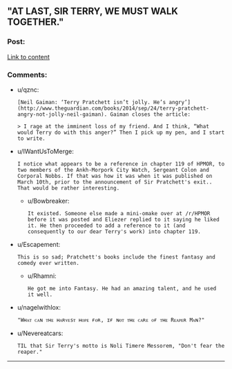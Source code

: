 ## "AT LAST, SIR TERRY, WE MUST WALK TOGETHER."

### Post:

[Link to content]()

### Comments:

- u/qznc:
  ```
  [Neil Gaiman: ‘Terry Pratchett isn’t jolly. He’s angry’](http://www.theguardian.com/books/2014/sep/24/terry-pratchett-angry-not-jolly-neil-gaiman). Gaiman closes the article:

  > I rage at the imminent loss of my friend. And I think, “What would Terry do with this anger?” Then I pick up my pen, and I start to write.
  ```

- u/IWantUsToMerge:
  ```
  I notice what appears to be a reference in chapter 119 of HPMOR, to two members of the Ankh-Morpork City Watch, Sergeant Colon and Corporal Nobbs. If that was how it was when it was published on March 10th, prior to the announcement of Sir Pratchett's exit.. That would be rather interesting.
  ```

  - u/Bowbreaker:
    ```
    It existed. Someone else made a mini-omake over at /r/HPMOR before it was posted and Eliezer replied to it saying he liked it. He then proceeded to add a reference to it (and consequently to our dear Terry's work) into chapter 119.
    ```

- u/Escapement:
  ```
  This is so sad; Pratchett's books include the finest fantasy and comedy ever written.
  ```

  - u/Rhamni:
    ```
    He got me into Fantasy. He had an amazing talent, and he used it well.
    ```

- u/nagelwithlox:
  ```
  "Wʜᴀᴛ ᴄᴀɴ ᴛʜᴇ ʜᴀʀᴠᴇsᴛ ʜᴏᴘᴇ ғᴏʀ, ɪғ ɴᴏᴛ ᴛʜᴇ ᴄᴀʀᴇ ᴏғ ᴛʜᴇ Rᴇᴀᴘᴇʀ Mᴀɴ?"
  ```

- u/Nevereatcars:
  ```
  TIL that Sir Terry's motto is Noli Timere Messorem, "Don't fear the reaper."
  ```

---

